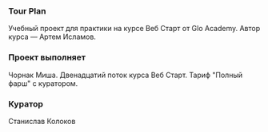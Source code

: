 ### Tour Plan

Учебный проект для практики на курсе Веб Старт от Glo Academy. Автор курса — Артем Исламов.

### Проект выполняет

Чорнак Миша. Двенадцатий поток курса Веб Старт. Тариф "Полный фарш" с куратором.

### Куратор

Станислав Колоков
